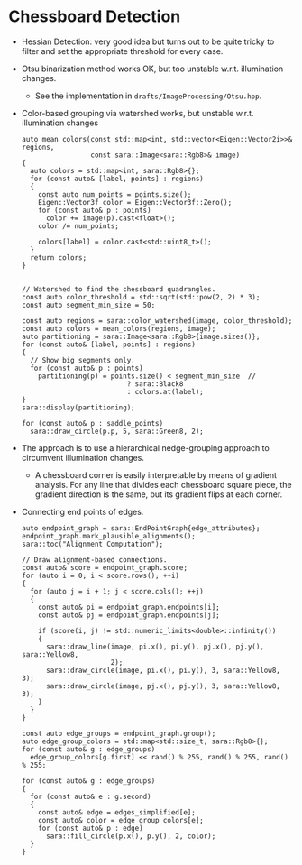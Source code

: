 # Chessboard Detection

- Hessian Detection: very good idea but turns out to be quite tricky to filter
  and set the appropriate threshold for every case.

- Otsu binarization method works OK, but too unstable w.r.t. illumination
  changes.

  - See the implementation in `drafts/ImageProcessing/Otsu.hpp`.

- Color-based grouping via watershed works, but unstable w.r.t. illumination
  changes

  ```
  auto mean_colors(const std::map<int, std::vector<Eigen::Vector2i>>& regions,
                   const sara::Image<sara::Rgb8>& image)
  {
    auto colors = std::map<int, sara::Rgb8>{};
    for (const auto& [label, points] : regions)
    {
      const auto num_points = points.size();
      Eigen::Vector3f color = Eigen::Vector3f::Zero();
      for (const auto& p : points)
        color += image(p).cast<float>();
      color /= num_points;

      colors[label] = color.cast<std::uint8_t>();
    }
    return colors;
  }


  // Watershed to find the chessboard quadrangles.
  const auto color_threshold = std::sqrt(std::pow(2, 2) * 3);
  const auto segment_min_size = 50;

  const auto regions = sara::color_watershed(image, color_threshold);
  const auto colors = mean_colors(regions, image);
  auto partitioning = sara::Image<sara::Rgb8>{image.sizes()};
  for (const auto& [label, points] : regions)
  {
    // Show big segments only.
    for (const auto& p : points)
      partitioning(p) = points.size() < segment_min_size  //
                            ? sara::Black8
                            : colors.at(label);
  }
  sara::display(partitioning);

  for (const auto& p : saddle_points)
    sara::draw_circle(p.p, 5, sara::Green8, 2);
  ```

- The approach is to use a hierarchical nedge-grouping approach to circumvent
  illumination changes.

  - A chessboard corner is easily interpretable by means of gradient analysis.
    For any line that divides each chessboard square piece, the gradient direction
    is the same, but its gradient flips at each corner.




- Connecting end points of edges.

  ```
  auto endpoint_graph = sara::EndPointGraph{edge_attributes};
  endpoint_graph.mark_plausible_alignments();
  sara::toc("Alignment Computation");

  // Draw alignment-based connections.
  const auto& score = endpoint_graph.score;
  for (auto i = 0; i < score.rows(); ++i)
  {
    for (auto j = i + 1; j < score.cols(); ++j)
    {
      const auto& pi = endpoint_graph.endpoints[i];
      const auto& pj = endpoint_graph.endpoints[j];

      if (score(i, j) != std::numeric_limits<double>::infinity())
      {
        sara::draw_line(image, pi.x(), pi.y(), pj.x(), pj.y(), sara::Yellow8,
                        2);
        sara::draw_circle(image, pi.x(), pi.y(), 3, sara::Yellow8, 3);
        sara::draw_circle(image, pj.x(), pj.y(), 3, sara::Yellow8, 3);
      }
    }
  }

  const auto edge_groups = endpoint_graph.group();
  auto edge_group_colors = std::map<std::size_t, sara::Rgb8>{};
  for (const auto& g : edge_groups)
    edge_group_colors[g.first] << rand() % 255, rand() % 255, rand() % 255;

  for (const auto& g : edge_groups)
  {
    for (const auto& e : g.second)
    {
      const auto& edge = edges_simplified[e];
      const auto& color = edge_group_colors[e];
      for (const auto& p : edge)
        sara::fill_circle(p.x(), p.y(), 2, color);
    }
  }
  ```
